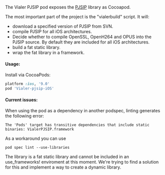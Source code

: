 The Vialer PJSIP pod exposes the <a href="http://www.pjsip.org/">PJSIP</a> library as Cocoapod.

The most important part of the project is the "vialerbuild" script. It will:
- download a specified version of PJSIP from SVN.
- compile PJSIP for all iOS architectures.
- Decide whether to compile OpenSSL, OpenH264 and OPUS into the PJSIP source. By default they are included for all iOS architectures.
- build a fat static library.
- wrap the fat library in a framework.

#### Usage:

Install via CocoaPods:

```ruby
platform :ios, '9.0'
pod 'Vialer-pjsip-iOS'
```

#### Current issues:
When using the pod as a dependency in another podspec, linting generates the following error:
```
The 'Pods' target has transitive dependencies that include static binaries: VialerPJSIP.framework
```
As a workaround you can use
```
pod spec lint --use-libraries
```

The library is a fat static library and cannot be included in an use_frameworks! enviroment at this moment. We're trying to find a solution for this and implement a way to create a dynamic library.
